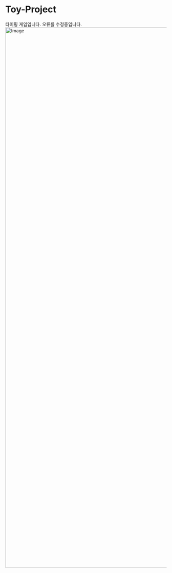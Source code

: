 # Toy-Project
타이핑 게임입니다.
오류를 수정중입니다.
<img width="1689" alt="Image" src="https://github.com/user-attachments/assets/f1fba08f-f483-4612-85a0-2819735e1f2f" />
